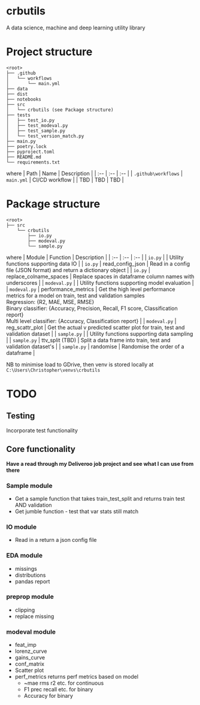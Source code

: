 # crbutils
A data science, machine and deep learning utility library





# Project structure
```
<root>
├── .github
│	└── workflows
│   	└── main.yml
├── data
├── dist
├── notebooks
├── src
│   └── crbutils (see Package structure)
├── tests
│	├── test_io.py
│	├── test_modeval.py
│	├── test_sample.py
│   └── test_version_match.py
├── main.py
├── poetry.lock
├── pyproject.toml
├── README.md
└── requirements.txt
```

where
| Path | Name | Description |
| :-- | :-- | :-- |
| `.github\workflows` | `main.yml` | CI/CD workflow |
| TBD | TBD | TBD |






# Package structure
```
<root>
├── src
	└── crbutils
		├── io.py
		├── modeval.py
	   	└── sample.py
```

where
| Module | Function | Description |
| :-- | :-- | :-- |
| `io.py` |  | Utility functions supporting data IO |
| `io.py` | read_config_json | Read in a config file (JSON format) and return a dictionary object |
| `io.py` | replace_colname_spaces | Replace spaces in dataframe column names with underscores |
| `modeval.py` |  | Utility functions supporting model evaluation |
| `modeval.py` | performance_metrics | Get the high level performance metrics for a model on train, test and validation samples <br/>Regression: {R2, MAE, MSE, RMSE} <br/>Binary classifier: {Accuracy, Precision, Recall, F1 score, Classification report} <br/>Multi level classifier: {Accuracy, Classification report} |
| `modeval.py` | reg_scattr_plot | Get the actual v predicted scatter plot for train, test and validation dataset |
| `sample.py` |  | Utility functions supporting data sampling |
| `sample.py` | ttv_split (TBD) | Split a data frame into train, test and validation dataset's |
| `sample.py` | randomise | Randomise the order of a dataframe |






NB to minimise load to GDrive, then venv is stored locally at
`C:\Users\Christopher\venvs\crbutils`





# TODO



## Testing
Incorporate test functionality



## Core functionality
**Have a read through my Deliveroo job project and see what I can use from there**

### Sample module

* Get a sample function that takes train_test_split and returns train test AND validation
* Get jumble function - test that var stats still match

### IO module
* Read in a return a json config file

### EDA module
* missings
* distributions
* pandas report

### preprop module 
* clipping
* replace missing

### modeval module
* feat_imp
* lorenz_curve
* gains_curve
* conf_matrix
* Scatter plot
* perf_metrics returns perf metrics based on model
	* ~mae rms r2 etc. for continuous
	* F1 prec recall etc. for binary
	* Accuracy for binary 

